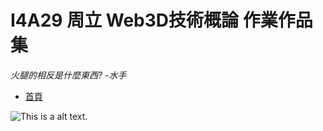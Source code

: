 # I4A29 周立 Web3D技術概論 作業作品集

_火腿的相反是什麼東西?  -水手_

* [首頁](http://foxwings-kat.github.io/W3D_hw/index.html)

![This is a alt text.](https://i.imgur.com/Aq6jdb2.jpg)